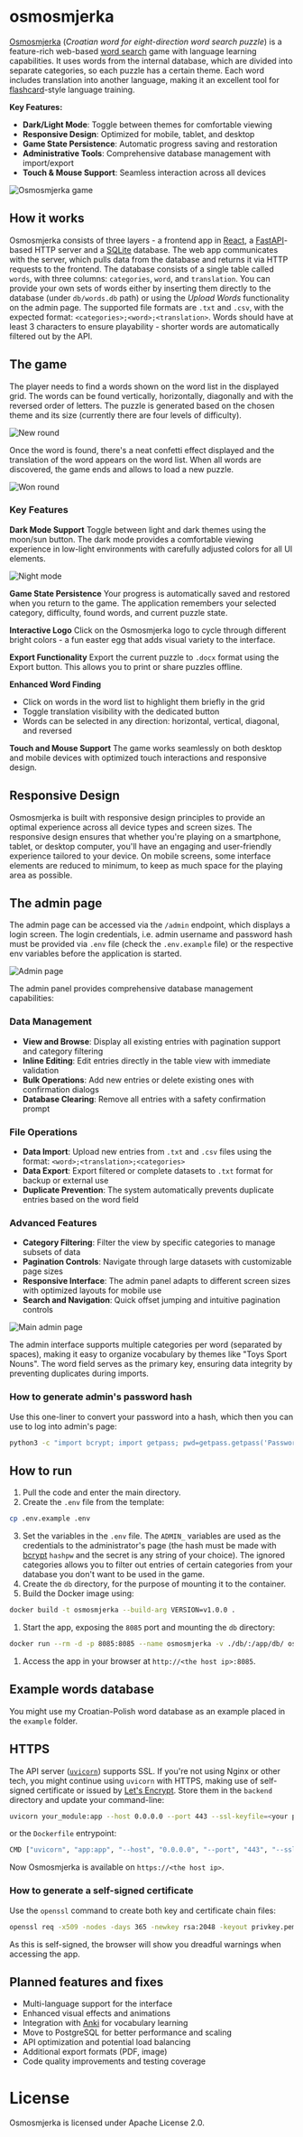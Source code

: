 # osmosmjerka
[Osmosmjerka](https://hr.wikipedia.org/wiki/Osmosmjerka) (*Croatian word for eight-direction word search puzzle*) is a feature-rich web-based [word search](https://en.wikipedia.org/wiki/Word_search) game with language learning capabilities.
It uses words from the internal database, which are divided into separate categories, so each puzzle has a certain theme.
Each word includes translation into another language, making it an excellent tool for [flashcard](https://en.wikipedia.org/wiki/Flashcard)-style language training.

**Key Features:**
- **Dark/Light Mode**: Toggle between themes for comfortable viewing
- **Responsive Design**: Optimized for mobile, tablet, and desktop
- **Game State Persistence**: Automatic progress saving and restoration
- **Administrative Tools**: Comprehensive database management with import/export
- **Touch & Mouse Support**: Seamless interaction across all devices

![Osmosmjerka game](docs/assets/osmosmjerka-game.gif)

## How it works
Osmosmjerka consists of three layers - a frontend app in [React](https://react.dev/), a [FastAPI](https://fastapi.tiangolo.com/)-based HTTP server and a [SQLite](https://sqlite.org/) database.
The web app communicates with the server, which pulls data from the database and returns it via HTTP requests to the frontend.
The database consists of a single table called `words`, with three columns: `categories`, `word`, and `translation`.
You can provide your own sets of words either by inserting them directly to the database (under `db/words.db` path) or using the *Upload Words* functionality on the admin page. The supported file formats are `.txt` and `.csv`, with the expected format: `<categories>;<word>;<translation>`.
Words should have at least 3 characters to ensure playability - shorter words are automatically filtered out by the API.

## The game
The player needs to find a words shown on the word list in the displayed grid. The words can be found vertically, horizontally, diagonally and with the reversed order of letters.
The puzzle is generated based on the chosen theme and its size (currently there are four levels of difficulty).

![New round](docs/assets/osmosmjerka-new-round.png)

Once the word is found, there's a neat confetti effect displayed and the translation of the word appears on the word list.
When all words are discovered, the game ends and allows to load a new puzzle.

![Won round](docs/assets/osmosmjerka-won-round.png)

### Key Features

**Dark Mode Support**
Toggle between light and dark themes using the moon/sun button. The dark mode provides a comfortable viewing experience in low-light environments with carefully adjusted colors for all UI elements.

![Night mode](docs/assets/osmosmjerka-nightmode.gif)

**Game State Persistence**
Your progress is automatically saved and restored when you return to the game. The application remembers your selected category, difficulty, found words, and current puzzle state.

**Interactive Logo**
Click on the Osmosmjerka logo to cycle through different bright colors - a fun easter egg that adds visual variety to the interface.

**Export Functionality**
Export the current puzzle to `.docx` format using the Export button. This allows you to print or share puzzles offline.

**Enhanced Word Finding**
- Click on words in the word list to highlight them briefly in the grid
- Toggle translation visibility with the dedicated button
- Words can be selected in any direction: horizontal, vertical, diagonal, and reversed

**Touch and Mouse Support**
The game works seamlessly on both desktop and mobile devices with optimized touch interactions and responsive design.

## Responsive Design

Osmosmjerka is built with responsive design principles to provide an optimal experience across all device types and screen sizes.
The responsive design ensures that whether you're playing on a smartphone, tablet, or desktop computer, you'll have an engaging and user-friendly experience tailored to your device.
On mobile screens, some interface elements are reduced to minimum, to keep as much space for the playing area as possible.

## The admin page
The admin page can be accessed via the `/admin` endpoint, which displays a login screen. The login credentials, i.e. admin username and password hash must be provided via `.env` file (check the `.env.example` file) or the respective env variables before the application is started.

![Admin page](docs/assets/osmosmjerka-admin.gif)

The admin panel provides comprehensive database management capabilities:

### Data Management
- **View and Browse**: Display all existing entries with pagination support and category filtering
- **Inline Editing**: Edit entries directly in the table view with immediate validation
- **Bulk Operations**: Add new entries or delete existing ones with confirmation dialogs
- **Database Clearing**: Remove all entries with a safety confirmation prompt

### File Operations
- **Data Import**: Upload new entries from `.txt` and `.csv` files using the format: `<word>;<translation>;<categories>`
- **Data Export**: Export filtered or complete datasets to `.txt` format for backup or external use
- **Duplicate Prevention**: The system automatically prevents duplicate entries based on the word field

### Advanced Features
- **Category Filtering**: Filter the view by specific categories to manage subsets of data
- **Pagination Controls**: Navigate through large datasets with customizable page sizes
- **Responsive Interface**: The admin panel adapts to different screen sizes with optimized layouts for mobile use
- **Search and Navigation**: Quick offset jumping and intuitive pagination controls

![Main admin page](docs/assets/osmosmjerka-admin-view.png)

The admin interface supports multiple categories per word (separated by spaces), making it easy to organize vocabulary by themes like "Toys Sport Nouns". The word field serves as the primary key, ensuring data integrity by preventing duplicates during imports.

### How to generate admin's password hash
Use this one-liner to convert your password into a hash, which then you can use to log into admin's page:
```bash
python3 -c "import bcrypt; import getpass; pwd=getpass.getpass('Password: ').encode(); print(bcrypt.hashpw(pwd, bcrypt.gensalt()).decode())"
```

## How to run
1. Pull the code and enter the main directory.
2. Create the `.env` file from the template:
```bash
cp .env.example .env
```
3. Set the variables in the `.env` file. 
The `ADMIN_` variables are used as the credentials to the administrator's page (the hash must be made with [bcrypt](https://github.com/pyca/bcrypt) `hashpw` and the secret is any string of your choice).
The ignored categories allows you to filter out entries of certain categories from your database you don't want to be used in the game.
1. Create the `db` directory, for the purpose of mounting it to the container.
2. Build the Docker image using:
```bash
docker build -t osmosmjerka --build-arg VERSION=v1.0.0 .
```
1. Start the app, exposing the `8085` port and mounting the `db` directory:
```bash
docker run --rm -d -p 8085:8085 --name osmosmjerka -v ./db/:/app/db/ osmosmjerka
```
1. Access the app in your browser at `http://<the host ip>:8085`.

## Example words database
You might use my Croatian-Polish word database as an example placed in the `example` folder.

## HTTPS
The API server ([`uvicorn`](https://www.uvicorn.org/)) supports SSL. If you're not using Nginx or other tech, you might continue using `uvicorn` with HTTPS, making use of self-signed certificate or issued by [Let's Encrypt](https://letsencrypt.org/). 
Store them in the `backend` directory and update your command-line:
```bash
uvicorn your_module:app --host 0.0.0.0 --port 443 --ssl-keyfile=<your private key.pem> --ssl-certfile=<your cert chain file.pem>
```
or the `Dockerfile` entrypoint:
```bash
CMD ["uvicorn", "app:app", "--host", "0.0.0.0", "--port", "443", "--ssl-keyfile=<your private key.pem>", "--ssl-certfile=<your cert chain file.pem>"]
```

Now Osmosmjerka is available on `https://<the host ip>`.

### How to generate a self-signed certificate
Use the `openssl` command to create both key and certificate chain files:
```bash
openssl req -x509 -nodes -days 365 -newkey rsa:2048 -keyout privkey.pem -out fullchain.pem -subj "/CN=localhost"
```
As this is self-signed, the browser will show you dreadful warnings when accessing the app.

## Planned features and fixes
- Multi-language support for the interface
- Enhanced visual effects and animations
- Integration with [Anki](https://apps.ankiweb.net/) for vocabulary learning
- Move to PostgreSQL for better performance and scaling
- API optimization and potential load balancing
- Additional export formats (PDF, image)
- Code quality improvements and testing coverage

# License
Osmosmjerka is licensed under Apache License 2.0.